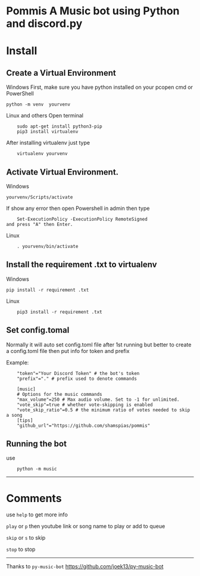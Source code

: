 # Pommis A Music bot using Python and discord.py

# Install

## Create a Virtual Environment

Windows First, make sure you have python installed on your pcopen cmd or PowerShell
	
	python -m venv  yourvenv
		
Linux and others Open terminal
	
        sudo apt-get install python3-pip
        pip3 install virtualenv
	
After installing virtualenv just type

        virtualenv yourvenv

## Activate Virtual Environment.

Windows
	
	yourvenv/Scripts/activate
		
If show any error then open Powershell in admin
then type

        Set-ExecutionPolicy -ExecutionPolicy RemoteSigned
	and press "A" then Enter.

Linux

        . yourvenv/bin/activate

## Install the requirement .txt to virtualenv

Windows
	
	pip install -r requirement .txt

Linux
	
        pip3 install -r requirement .txt

## Set config.tomal
Normally it will auto set config.toml file after 1st running 
but better to create a config.toml file then put info for token and prefix 

Example:

        "token"="Your Discord Token" # the bot's token
        "prefix"="." # prefix used to denote commands
        
        [music]
        # Options for the music commands
        "max_volume"=250 # Max audio volume. Set to -1 for unlimited.
        "vote_skip"=true # whether vote-skipping is enabled
        "vote_skip_ratio"=0.5 # the minimum ratio of votes needed to skip a song
        [tips]
        "github_url"="https://github.com/shamspias/pommis"
        

## Running the bot

use 

        python -m music

-------------------------------
# Comments

use `help` to get more info

`play` or `p` then youtube link or song name to 
play or add to queue

`skip` or `s` to skip

`stop` to stop



-------------------




Thanks to `py-music-bot`
https://github.com/joek13/py-music-bot
